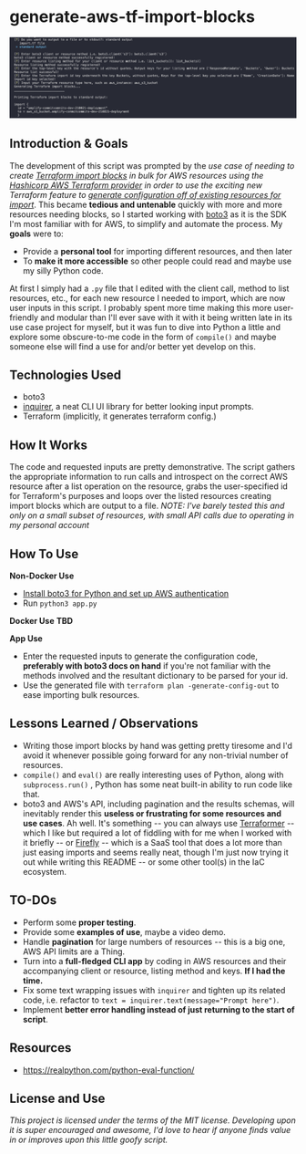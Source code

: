 # generate-aws-tf-import-blocks

![Demo of generating AWS Terraform import blocks with this script](./aws-tf-import-demo-10-4.png)

## Introduction & Goals

The development of this script was prompted by the _use case of needing to create [Terraform import blocks](https://developer.hashicorp.com/terraform/language/import) in bulk for AWS resources using the [Hashicorp AWS Terraform provider](https://registry.terraform.io/providers/hashicorp/aws/latest/docs) in order to use the exciting new Terraform feature to [generate configuration off of existing resources for import](https://developer.hashicorp.com/terraform/language/import/generating-configuration)_. This became **tedious and untenable** quickly with more and more resources needing blocks, so I started working with [boto3](https://boto3.amazonaws.com/v1/documentation/api/latest/index.html) as it is the SDK I'm most familiar with for AWS, to simplify and automate the process. My **goals** were to:

- Provide a **personal tool** for importing different resources, and then later
- To **make it more accessible** so other people could read and maybe use my silly Python code.

At first I simply had a `.py` file that I edited with the client call, method to list resources, etc., for each new resource I needed to import, which are now user inputs in this script. I probably spent more time making this more user-friendly and modular than I'll ever save with it with it being written late in its use case project for myself, but it was fun to dive into Python a little and explore some obscure-to-me code in the form of `compile()` and maybe someone else will find a use for and/or better yet develop on this.

## Technologies Used

- boto3
- [inquirer](https://github.com/magmax/python-inquirer), a neat CLI UI library for better looking input prompts.
- Terraform (implicitly, it generates terraform config.)

## How It Works

The code and requested inputs are pretty demonstrative. The script gathers the appropriate information to run calls and introspect on the correct AWS resource after a list operation on the resource, grabs the user-specified id for Terraform's purposes and loops over the listed resources creating import blocks which are output to a file.
_NOTE: I've barely tested this and only on a small subset of resources, with small API calls due to operating in my personal account_

## How To Use

**Non-Docker Use**

- [Install boto3 for Python and set up AWS authentication](https://boto3.amazonaws.com/v1/documentation/api/latest/guide/quickstart.html)
- Run `python3 app.py`

**Docker Use**
**TBD**

**App Use**

- Enter the requested inputs to generate the configuration code, **preferably with boto3 docs on hand** if you're not familiar with the methods involved and the resultant dictionary to be parsed for your id.
- Use the generated file with `terraform plan -generate-config-out` to ease importing bulk resources.

## Lessons Learned / Observations

- Writing those import blocks by hand was getting pretty tiresome and I'd avoid it whenever possible going forward for any non-trivial number of resources.
- `compile()` and `eval()` are really interesting uses of Python, along with `subprocess.run()` , Python has some neat built-in ability to run code like that.
- boto3 and AWS's API, including pagination and the results schemas, will inevitably render this **useless or frustrating for some resources and use cases**. Ah well. It's something -- you can always use [Terraformer](https://github.com/GoogleCloudPlatform/terraformer) -- which I like but required a lot of fiddling with for me when I worked with it briefly -- or [Firefly](https://www.firefly.ai/) -- which is a SaaS tool that does a lot more than just easing imports and seems really neat, though I'm just now trying it out while writing this README -- or some other tool(s) in the IaC ecosystem.

## TO-DOs

- Perform some **proper testing**.
- Provide some **examples of use**, maybe a video demo.
- Handle **pagination** for large numbers of resources -- this is a big one, AWS API limits are a Thing.
- Turn into a **full-fledged CLI app** by coding in AWS resources and their accompanying client or resource, listing method and keys. **If I had the time.**
- Fix some text wrapping issues with `inquirer` and tighten up its related code, i.e. refactor to `text = inquirer.text(message="Prompt here")`.
- Implement **better error handling instead of just returning to the start of script**.

## Resources

- https://realpython.com/python-eval-function/

## License and Use

_This project is licensed under the terms of the MIT license. Developing upon it is super encouraged and awesome, I'd love to hear if anyone finds value in or improves upon this little goofy script._
